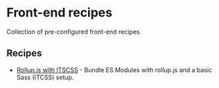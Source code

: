 # Front-end recipes

Collection of pre-configured front-end recipes.

## Recipes

* [Rollup.js with ITSCSS](rollup-itscss/) - Bundle ES Modules with rollup.js and a basic Sass (ITCSS) setup.
